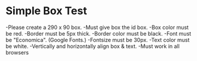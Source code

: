 # Simple Box Test

-Please create a 290 x 90 box.
-Must give box the id box. 
-Box color must be red.
-Border must be 5px thick.
-Border color must be black. 
-Font must be "Economica". (Google Fonts.)
-Fontsize must be 30px.
-Text color must be white. 
-Vertically and horizontally align box & text. 
-Must work in all browsers

